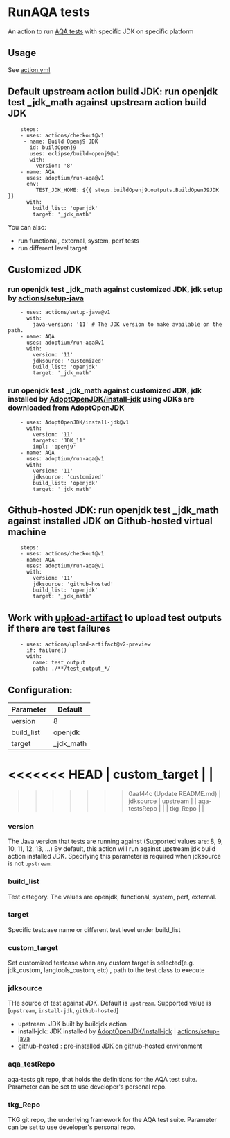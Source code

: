 # RunAQA tests

An action to run [AQA tests](https://github.com/adoptium/aqa-tests) with specific JDK on specific platform

## Usage

See [action.yml](https://github.com/adoptium/run-aqa/blob/master/action.yml)

## Default upstream action build JDK: run openjdk test _jdk_math against upstream action build JDK

```
    steps:
    - uses: actions/checkout@v1
     - name: Build Openj9 JDK
       id: buildOpenj9
       uses: eclipse/build-openj9@v1
       with:
         version: '8'
    - name: AQA
      uses: adoptium/run-aqa@v1
      env:
         TEST_JDK_HOME: ${{ steps.buildOpenj9.outputs.BuildOpenJ9JDK }}
      with: 
        build_list: 'openjdk'
        target: '_jdk_math'
```
You can also:
  - run functional, external, system, perf tests
  - run different level target

## Customized JDK
### run openjdk test _jdk_math against customized JDK, jdk setup by [actions/setup-java](https://github.com/actions/setup-java)

```
    - uses: actions/setup-java@v1
      with:
        java-version: '11' # The JDK version to make available on the path.
    - name: AQA
      uses: adoptium/run-aqa@v1
      with: 
        version: '11'
        jdksource: 'customized'
        build_list: 'openjdk'
        target: '_jdk_math'
 ```
### run openjdk test _jdk_math against customized JDK, jdk installed by [AdoptOpenJDK/install-jdk](https://github.com/AdoptOpenJDK/install-jdk) using JDKs are downloaded from AdoptOpenJDK

```
    - uses: AdoptOpenJDK/install-jdk@v1
      with:
        version: '11'
        targets: 'JDK_11'
        impl: 'openj9'
    - name: AQA
      uses: adoptium/run-aqa@v1
      with: 
        version: '11'
        jdksource: 'customized'
        build_list: 'openjdk'
        target: '_jdk_math'
 ```

## Github-hosted JDK: run openjdk test _jdk_math against installed JDK on Github-hosted virtual machine

```
    steps:
    - uses: actions/checkout@v1
    - name: AQA
      uses: adoptium/run-aqa@v1
      with: 
        version: '11'
        jdksource: 'github-hosted'
        build_list: 'openjdk'
        target: '_jdk_math'
```

## Work with [upload-artifact](https://github.com/actions/upload-artifact) to upload test outputs if there are test failures

```
    - uses: actions/upload-artifact@v2-preview
      if: failure()
      with:
        name: test_output
        path: ./**/test_output_*/
```

## Configuration:

| Parameter | Default |
| ------ | ------ |
| version | 8 |
| build_list | openjdk |
| target | _jdk_math |
<<<<<<< HEAD
| custom_target |  |
=======
>>>>>>> 0aaf44c (Update README.md)
| jdksource | upstream |
| aqa-testsRepo |  |
| tkg_Repo |  |

### version
The Java version that tests are running against (Supported values are: 8, 9, 10, 11, 12, 13, ...)
By default, this action will run against upstream jdk build action installed JDK. Specifying this parameter is required when jdksource is not `upstream`.

### build_list
Test category. The values are openjdk, functional, system, perf, external.

### target
Specific testcase name or different test level under build_list

### custom_target
Set customized testcase when any custom target is selected(e.g. jdk_custom, langtools_custom, etc) , path to the test class to execute

### jdksource
THe source of test against JDK. Default is `upstream`. Supported value is [`upstream`, `install-jdk`, `github-hosted`]
  - upstream: JDK built by buildjdk action
  - install-jdk: JDK installed by [AdoptOpenJDK/install-jdk](https://github.com/AdoptOpenJDK/install-jdk) | [actions/setup-java](https://github.com/actions/setup-java)
  - github-hosted : pre-installed JDK on github-hosted environment

### aqa_testRepo
aqa-tests git repo, that holds the definitions for the AQA test suite. Parameter can be set to use developer's personal repo. 

### tkg_Repo
TKG git repo, the underlying framework for the AQA test suite. Parameter can be set to use developer's personal repo.
